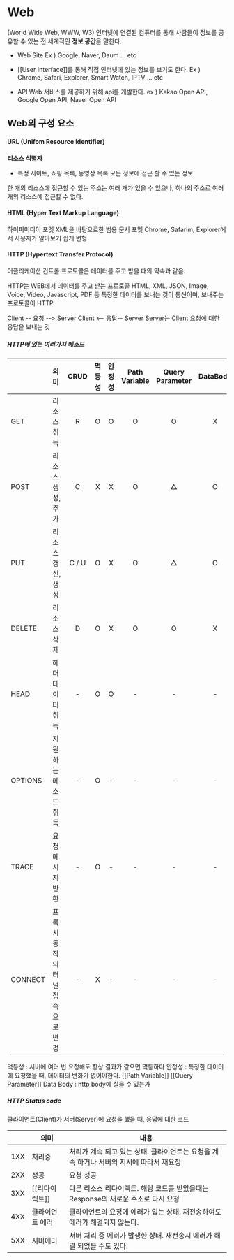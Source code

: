 
# Web
(World Wide Web, WWW, W3)
인터넷에 연결된 컴퓨터를 통해 사람들이 정보를 공유할 수 있는 전 세계적인 **정보 공간**을 말한다.

- Web Site
	Ex ) Google, Naver, Daum ... etc

- [[User Interface]]를 통해 직접 인터넷에 있는 정보를 보기도 한다.
	Ex ) Chrome, Safari, Explorer, Smart Watch, IPTV ... etc

- API
	Web 서비스를 제공하기 위해 api를 개발한다.
	ex ) Kakao Open API, Google Open API, Naver Open API



## Web의 구성 요소
#### URL (Unifom Resource Identifier)
**리소스 식별자**
- 특정 사이트, 쇼핑 목록, 동영상 목록
모든 정보에 접근 할 수 있는 정보

한 개의 리소스에 접근할 수 있는 주소는 여러 개가 있을 수 있으나, 
하나의 주소로 여러 개의 리소스에 접근할 수 없다.

#### HTML (Hyper Text Markup Language)
하이퍼미디어 포멧
XML을 바탕으로한 범용 문서 포멧
Chrome, Safarim, Explorer에서 사용자가 알아보기 쉽게 변형

#### HTTP (Hypertext Transfer Protocol)
어플리케이션 컨트롤
프로토콜은 데이터를 주고 받을 때의 약속과 같음.


HTTP는 WEB에서 데이터를 주고 받는 프로토콜
HTML, XML, JSON, Image, Voice, Video, Javascript, PDF 등
특정한 데이터를 보내는 것이 통신이며, 보내주는 프로토콜이 HTTP


Client -- 요청 --> Server
Client <-- 응답-- Server
Server는 Client 요청에 대한 응답을 보내는 것


##### HTTP에 있는 여러가지 메소드
|         | 의미                 | CRUD  | 멱등성 | 안정성 | Path Variable | Query Parameter | DataBody |
| :------ | :----------------- | :---: | :-: | :-: | :-----------: | :-------------: | :------: |
| GET     | 리소스 취득             |   R   |  O  |  O  |       O       |        O        |    X     |
| POST    | 리소스 생성, 추가         |   C   |  X  |  X  |       O       |        △        |    O     |
| PUT     | 리소스 갱신, 생성         | C / U |  O  |  X  |       O       |        △        |    O     |
| DELETE  | 리소스 삭제             |   D   |  O  |  X  |       O       |        O        |    X     |
| HEAD    | 헤더 데이터 취득          |   -   |  O  |  O  |       -       |        -        |    -     |
| OPTIONS | 지원하는 메소드 취득        |   -   |  O  |  -  |       -       |        -        |    -     |
| TRACE   | 요청메시지 반환           |   -   |  O  |  -  |       -       |        -        |    -     |
| CONNECT | 프록시 동작의 터널 접속으로 변경 |   -   |  X  |  -  |       -       |        -        |    -     |

멱등성 : 서버에 여러 번 요청해도 항상 결과가 같으면 멱등하다
안정성 : 특정한 데이터에 요청했을 때, 데이터의 변화가 없어야한다.
[[Path Variable]]
[[Query Parameter]]
Data Body : http body에 실을 수 있는가


##### HTTP Status code
클라이언트(Client)가 서버(Server)에 요청을 했을 때, 응답에 대한 코드

|     | 의미        | 내용                                                 |
| --- | --------- | -------------------------------------------------- |
| 1XX | 처리중       | 처리가 계속 되고 있는 상태. 클라이언트는 요청을 계속 하거나 서버의 지시에 따라서 재요청 |
| 2XX | 성공        | 요청 성공                                              |
| 3XX | [[리다이렉트]] | 다른 리소스 리다이렉트. 해당 코드를 받았을때는 Response의 새로운 주소로 다시 요청 |
| 4XX | 클라이언트 에러  | 클라이언트의 요청에 에러가 있는 상태. 재전송하여도 에러가 해결되지 않는다.         |
| 5XX | 서버에러      | 서버 처리 중 에러가 발생한 상태. 재전송시 에러가 해결 되었을 수도 있다.         |



